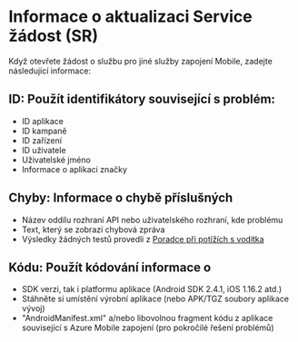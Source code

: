 <properties 
   pageTitle="Azure mobilní zapojení Poradce při potížích s průvodce – informace žádosti o služby" 
   description="Žádost o služby vyžadované tým podpory k řešení potíží zapojení Mobile Azure" 
   services="mobile-engagement" 
   documentationCenter="" 
   authors="piyushjo" 
   manager="dwrede" 
   editor=""/>

<tags
   ms.service="mobile-engagement"
   ms.devlang="na"
   ms.topic="article"
   ms.tgt_pltfrm="mobile-multiple"
   ms.workload="mobile" 
   ms.date="08/19/2016"
   ms.author="piyushjo"/>

# <a name="service-request-sr-information"></a>Informace o aktualizaci Service žádost (SR)

Když otevřete žádost o službu pro jiné služby zapojení Mobile, zadejte následující informace:
 
## <a name="ids-applicable-identifiers-related-to-your-issue"></a>ID: Použít identifikátory související s problém:
- ID aplikace
- ID kampaně
- ID zařízení
- ID uživatele
- Uživatelské jméno
- Informace o aplikaci značky
 
## <a name="errors-applicable-error-information"></a>Chyby: Informace o chybě příslušných 
- Název oddílu rozhraní API nebo uživatelského rozhraní, kde problému
- Text, který se zobrazí chybová zpráva
- Výsledky žádných testů provedli z [Poradce při potížích s vodítka](http://go.microsoft.com/fwlink/?LinkId=524382)

## <a name="code-applicable-coding-information"></a>Kódu: Použít kódování informace o 
- SDK verzi, tak i platformu aplikace (Android SDK 2.4.1, iOS 1.16.2 atd.)
- Stáhněte si umístění výrobní aplikace (nebo APK/TGZ soubory aplikace vývoj)
- "AndroidManifest.xml" a/nebo libovolnou fragment kódu z aplikace související s Azure Mobile zapojení (pro pokročilé řešení problémů)

 
